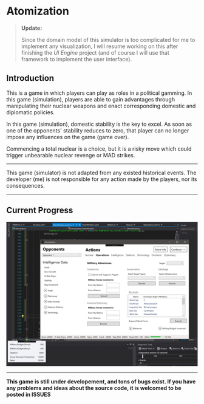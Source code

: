 # Atomization

> **Update:**
> 
> Since the domain model of this simulator is too complicated for me to implement any visualization, I will resume working on this after finishing the *UI Engine* project (and of course I will use that framework to implement the user interface). 

## Introduction

This is a game in which players can play as roles in a political gamming. In this game (simulation), players are able to gain advantages through manipulating their nuclear weapons and enact corresponding domestic and diplomatic policies. 

In this game (simulation), domestic stability is the key to excel. As soon as one of the opponents' stability reduces to zero, that player can no longer impose any influences on the game (game over). 

Commencing a total nuclear is a choice, but it is a risky move which could trigger unbearable nuclear revenge or MAD strikes. 

____

This game (simulator) is not adapted from any existed historical events. The developer (me) is not responsible for any action made by the players, nor its consequences. 

____
## Current Progress
![picture](Screenshot.jpg)
___
**This game is still under developement, and tons of bugs exist. If you have any problems and ideas about the source code, it is welcomed to be posted in ISSUES**
